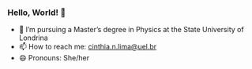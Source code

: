 ### Hello, World! 👋

- 🔭 I’m pursuing a Master’s degree in Physics at the State University of Londrina
- 📫 How to reach me: cinthia.n.lima@uel.br
- 😄 Pronouns: She/her
